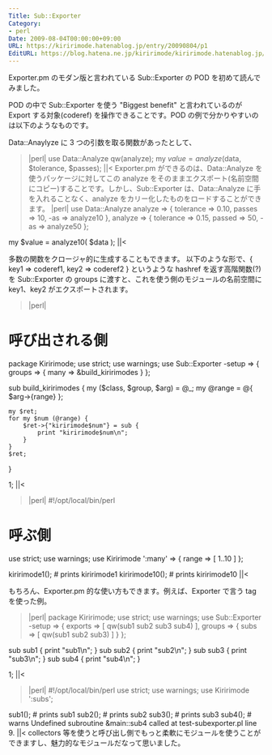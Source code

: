 ```yaml
---
Title: Sub::Exporter
Category:
- perl
Date: 2009-08-04T00:00:00+09:00
URL: https://kiririmode.hatenablog.jp/entry/20090804/p1
EditURL: https://blog.hatena.ne.jp/kiririmode/kiririmode.hatenablog.jp/atom/entry/8454420450078212751
---
```



Exporter.pm のモダン版と言われている Sub::Exporter の POD を初めて読んでみました。

POD の中で Sub::Exporter を使う "Biggest benefit" と言われているのが Export する対象(coderef) を操作できることです。POD の例で分かりやすいのは以下のようなものです。

Data::Anaylyze に 3 つの引数を取る関数があったとして、
>|perl|
use Data::Analyze qw(analyze);
my $value = analyze($data, $tolerance, $passes);
||<
Exporter.pm ができるのは、Data::Analyze を使うパッケージに対してこの analyze をそのままエクスポート(名前空間にコピー)することです。しかし、Sub::Exporter は、Data::Analyze に手を入れることなく、analyze をカリー化したものをロードすることができます。
>|perl|
use Data::Analyze
    analyze => { tolerance => 0.10, passes => 10, -as => analyze10 },
    analyze => { tolerance => 0.15, passed => 50, -as => analyze50 };

my $value = analyze10( $data );
||<

多数の関数をクロージャ的に生成することもできます。
以下のような形で、{ key1 => coderef1, key2 => coderef2 } というような hashref を返す高階関数(?)を Sub::Exporter の groups に渡すと、これを使う側のモジュールの名前空間に key1、key2 がエクスポートされます。
>|perl|
# 呼び出される側
package Kiririmode;
use strict;
use warnings;
use Sub::Exporter -setup => {
    groups => { many => \&build_kiririmodes }
};

sub build_kiririmodes {
    my ($class, $group, $arg) = @_;
    my @range = @{ $arg->{range} };

    my $ret;
    for my $num (@range) {
        $ret->{"kiririmode$num"} = sub {
            print "kiririmode$num\n";
        }
    }
    $ret;
}

1;
||<
>|perl|
#!/opt/local/bin/perl
# 呼ぶ側
use strict;
use warnings;
use Kiririmode ':many' => { range => [ 1..10 ] };

kiririmode1();    # prints kiririmode1
kiririmode10();   # prints kiririmode10
||<

もちろん、Exporter.pm 的な使い方もできます。例えば、Exporter で言う tag を使った例。
>|perl|
package Kiririmode;
use strict;
use warnings;
use Sub::Exporter -setup => {
    exports => [ qw(sub1 sub2 sub3 sub4) ],
    groups  => { subs => [ qw(sub1 sub2 sub3) ] }
};

sub sub1 {
    print "sub1\n";
}
sub sub2 {
    print "sub2\n";
}
sub sub3 {
    print "sub3\n";
}
sub sub4 {
    print "sub4\n";
}

1;
||<
>|perl|
#!/opt/local/bin/perl
use strict;
use warnings;
use Kiririmode ':subs';

sub1();  # prints sub1
sub2();  # prints sub2
sub3();  # prints sub3
sub4();  # warns Undefined subroutine &main::sub4 called at test-subexporter.pl line 9.
||<
collectors 等を使うと呼び出し側でもっと柔軟にモジュールを使うことができますし、魅力的なモジュールだなって思いました。
